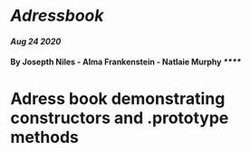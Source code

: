 # _Adressbook_

#### _Aug 24 2020_

#### By Josepth Niles  - Alma Frankenstein -  Natlaie Murphy _****_

# Adress book demonstrating constructors and .prototype methods 